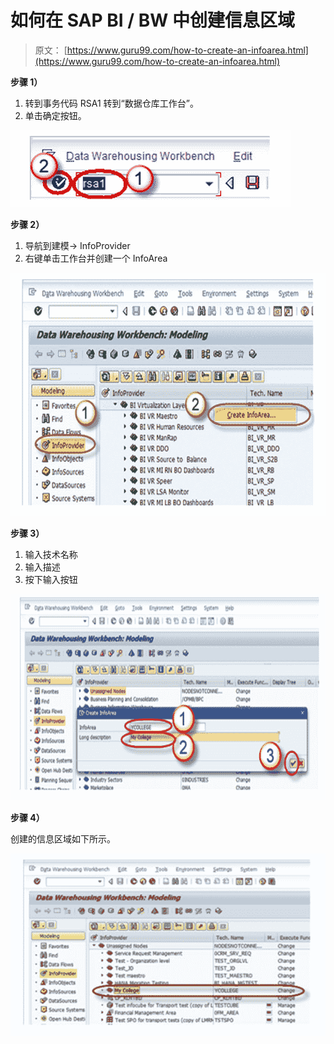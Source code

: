 # 如何在 SAP BI / BW 中创建信息区域

> 原文： [https://www.guru99.com/how-to-create-an-infoarea.html](https://www.guru99.com/how-to-create-an-infoarea.html)

**步骤 1）**

1.  转到事务代码 RSA1 转到“数据仓库工作台”。
2.  单击确定按钮。

![](img/0fb5520c27340f652d497fc364e9d4bf.png)

**步骤 2）**

1.  导航到建模-> InfoProvider
2.  右键单击工作台并创建一个 InfoArea

![](img/e4cd97c616a64577ca032ba103d65d26.png)

**步骤 3）**

1.  输入技术名称
2.  输入描述
3.  按下输入按钮

![](img/cb6dd27b944a619b166b165d7291cb7a.png)

**步骤 4）**

创建的信息区域如下所示。

![](img/54a059df896d817f2fd0f8e0aea3aecb.png)